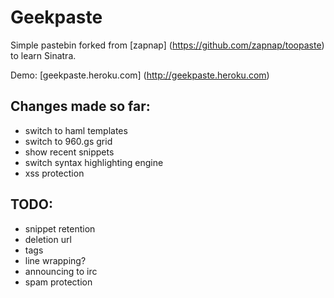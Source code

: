 Geekpaste
=========

Simple pastebin forked from [zapnap] (https://github.com/zapnap/toopaste)
to learn Sinatra.

Demo: [geekpaste.heroku.com] (http://geekpaste.heroku.com)


Changes made so far:
--------------------

* switch to haml templates
* switch to 960.gs grid
* show recent snippets
* switch syntax highlighting engine
* xss protection


TODO:
-----

* snippet retention
* deletion url
* tags
* line wrapping?
* announcing to irc
* spam protection
